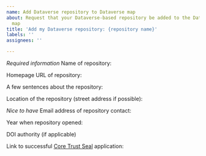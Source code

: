 ```yaml
---
name: Add Dataverse repository to Dataverse map
about: Request that your Dataverse-based repository be added to the Dataverse world
  map
title: 'Add my Dataverse repository: {repository name}'
labels: ''
assignees: ''

---
```


*Required information*
Name of repository:

Homepage URL of repository:

A few sentences about the repository:

Location of the repository (street address if possible):

*Nice to have*
Email address of repository contact:

Year when repository opened:

DOI authority (if applicable)

Link to successful [Core Trust Seal](https://www.coretrustseal.org) application:
